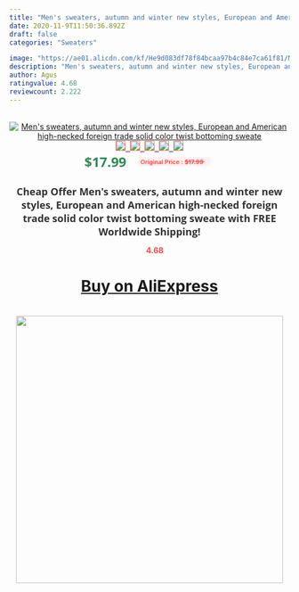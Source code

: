 ```yaml
---
title: "Men's sweaters, autumn and winter new styles, European and American high-necked foreign trade solid color twist bottoming sweate"
date: 2020-11-9T11:50:36.892Z
draft: false
categories: "Sweaters"

image: "https://ae01.alicdn.com/kf/He9d083df78f84bcaa97b4c84e7ca61f81/Men-s-sweaters-autumn-and-winter-new-styles-European-and-American-high-necked-foreign-trade-solid.jpg"
description: "Men's sweaters, autumn and winter new styles, European and American high-necked foreign trade solid color twist bottoming sweate"
author: Agus
ratingvalue: 4.68
reviewcount: 2.222
---
```

<br>
<div style="text-align: center;">
<a href="https://s.click.aliexpress.com/e/_ASqS8H" target="_blank" rel="nofollow noopener noreferrer"><img alt="Men's sweaters, autumn and winter new styles, European and American high-necked foreign trade solid color twist bottoming sweate" class="magnifier-image" src="https://ae01.alicdn.com/kf/He9d083df78f84bcaa97b4c84e7ca61f81/Men-s-sweaters-autumn-and-winter-new-styles-European-and-American-high-necked-foreign-trade-solid.jpg_640x640.jpg">
<br>
<img style="border:1px solid salmon" src="https://ae01.alicdn.com/kf/He9d083df78f84bcaa97b4c84e7ca61f81/Men-s-sweaters-autumn-and-winter-new-styles-European-and-American-high-necked-foreign-trade-solid.jpg_120x120.jpg">&nbsp;&nbsp;<img style="border:1px solid salmon" src="https://ae01.alicdn.com/kf/H83e4f01665714e5dab6466a2b724e5abl/Men-s-sweaters-autumn-and-winter-new-styles-European-and-American-high-necked-foreign-trade-solid.jpg_120x120.jpg">&nbsp;&nbsp;<img style="border:1px solid salmon" src="https://ae01.alicdn.com/kf/Ha4034a271607474aae44bb248040712ap/Men-s-sweaters-autumn-and-winter-new-styles-European-and-American-high-necked-foreign-trade-solid.jpg_120x120.jpg">&nbsp;&nbsp;<img style="border:1px solid salmon" src="https://ae01.alicdn.com/kf/H1819297e94f04567a37b5df0755dae9cR/Men-s-sweaters-autumn-and-winter-new-styles-European-and-American-high-necked-foreign-trade-solid.jpg_120x120.jpg">&nbsp;&nbsp;<img style="border:1px solid salmon" src="https://ae01.alicdn.com/kf/Hc437fe59e3b741b6847596a2ec155a9cC/Men-s-sweaters-autumn-and-winter-new-styles-European-and-American-high-necked-foreign-trade-solid.jpg_120x120.jpg"></a></div><br0>
<div style="text-align: center;"><span style="background-color: white; border: 0px; box-sizing: border-box; color: seagreen; display: inline-block; font-family: &quot;open sans&quot; , &quot;arial&quot; , &quot;helvetica&quot; , sans-serif , &quot;heiti&quot;; font-size: 24px; font-stretch: inherit; font-weight: 700; line-height: inherit; margin: 0px 10px 0px 0px; padding: 0px; vertical-align: middle;">$17.99 </span>
<span style="background: rgb(255 , 241 , 241); border-radius: 3px; border: 0px; box-sizing: border-box; color: #ff4747; display: inline-block; font-family: inherit; font-size: 12px; font-stretch: inherit; font-style: inherit; font-variant: inherit; font-weight: 600; line-height: inherit; margin: 0px; padding: 2px 5px; transform: scale(0.9); vertical-align: middle;">Original Price : <b style="text-decoration: line-through;">$17.99 </b> &nbsp;&nbsp;</span></div>
<h1 style="color: #333333; display: inline-block; font-family: &quot;open sans&quot; , &quot;arial&quot; , &quot;helvetica&quot; , sans-serif , &quot;heiti&quot;; font-size: 18px; font-stretch: inherit; font-weight: 700; text-align: center;">Cheap Offer Men's sweaters, autumn and winter new styles, European and American high-necked foreign trade solid color twist bottoming sweate with FREE Worldwide Shipping!</h1>
<div style="color: #ff4747; text-align: center;">
<img src="https://4.bp.blogspot.com/-M0ZcTcb-5uY/XleCXlxnR4I/AAAAAAAAAEc/OrjgMkXV1oMQFaCRZj5HQwOCBcu3w1FegCPcBGAYYCw/s1600/star.png" style="height: 15px;">&nbsp;<b>4.68</b></div>
<div class="button_cont" align="center"><a class="buynow_a" href="https://s.click.aliexpress.com/e/_ASqS8H" target="_blank" rel="nofollow noopener noreferrer"><H1>Buy on AliExpress</H1></a></div><br>
<div class="separator" style="clear: both; text-align: center;">
<img src="https://lh3.googleusercontent.com/-pTy5HemUv9M/XlePHvY0dAI/AAAAAAAAAE4/0nX5iRUoIWY8eMW9Dpxeirr157OZliDIgCLcBGAsYHQ/s1600/badge.gif" width="480">
</div>

